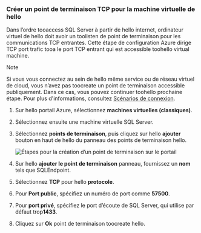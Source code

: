 ### <a name="create-a-tcp-endpoint-for-hello-virtual-machine"></a>Créer un point de terminaison TCP pour la machine virtuelle de hello
Dans l’ordre tooaccess SQL Server à partir de hello internet, ordinateur virtuel de hello doit avoir un toolisten de point de terminaison pour les communications TCP entrantes. Cette étape de configuration Azure dirige TCP port trafic tooa le port TCP entrant qui est accessible toohello virtual machine.

> [!NOTE]
> Si vous vous connectez au sein de hello même service ou de réseau virtuel de cloud, vous n’avez pas toocreate un point de terminaison accessible publiquement. Dans ce cas, vous pouvez continuer toohello prochaine étape. Pour plus d'informations, consultez [Scénarios de connexion](../articles/virtual-machines/windows/sqlclassic/virtual-machines-windows-classic-sql-connect.md#connection-scenarios).
> 
> 

1. Sur hello portail Azure, sélectionnez **machines virtuelles (classiques)**.
2. Sélectionnez ensuite une machine virtuelle SQL Server.
3. Sélectionnez **points de terminaison**, puis cliquez sur hello **ajouter** bouton en haut de hello du panneau des points de terminaison hello.
   
    ![Étapes pour la création d’un point de terminaison sur le portail](./media/virtual-machines-sql-server-connection-steps/portal-endpoint-creation.png)
4. Sur hello **ajouter le point de terminaison** panneau, fournissez un **nom** tels que SQLEndpoint.
5. Sélectionnez **TCP** pour hello **protocole**.
6. Pour **Port public**, spécifiez un numéro de port comme **57500**.
7. Pour **port privé**, spécifiez le port d’écoute de SQL Server, qui utilise par défaut trop**1433**.
8. Cliquez sur **Ok** point de terminaison toocreate hello.

